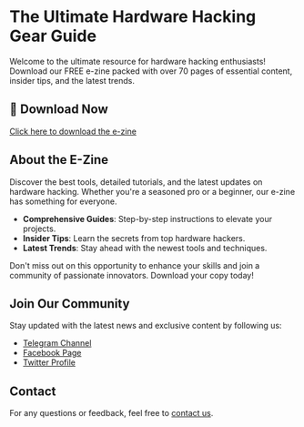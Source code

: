 # The Ultimate Hardware Hacking Gear Guide

Welcome to the ultimate resource for hardware hacking enthusiasts! Download our FREE e-zine packed with over 70 pages of essential content, insider tips, and the latest trends.

## 📖 Download Now

[Click here to download the e-zine](https://www.juliodellaflora.com/_files/ugd/9b105c_9093266466844c149e4ced644812b1c4.pdf?index=true)

## About the E-Zine

Discover the best tools, detailed tutorials, and the latest updates on hardware hacking. Whether you're a seasoned pro or a beginner, our e-zine has something for everyone.

- **Comprehensive Guides**: Step-by-step instructions to elevate your projects.
- **Insider Tips**: Learn the secrets from top hardware hackers.
- **Latest Trends**: Stay ahead with the newest tools and techniques.

Don't miss out on this opportunity to enhance your skills and join a community of passionate innovators. Download your copy today!

## Join Our Community

Stay updated with the latest news and exclusive content by following us:

- [Telegram Channel](https://t.me/your-channel)
- [Facebook Page](https://facebook.com/your-page)
- [Twitter Profile](https://twitter.com/your-profile)

## Contact

For any questions or feedback, feel free to [contact us](mailto:your-email@example.com).
